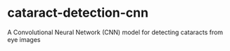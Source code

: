 # cataract-detection-cnn
A Convolutional Neural Network (CNN) model for detecting cataracts from eye images
